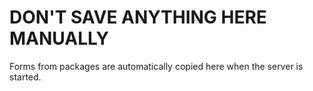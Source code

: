 # DON'T SAVE ANYTHING HERE MANUALLY

Forms from packages are automatically copied here when the server is started.